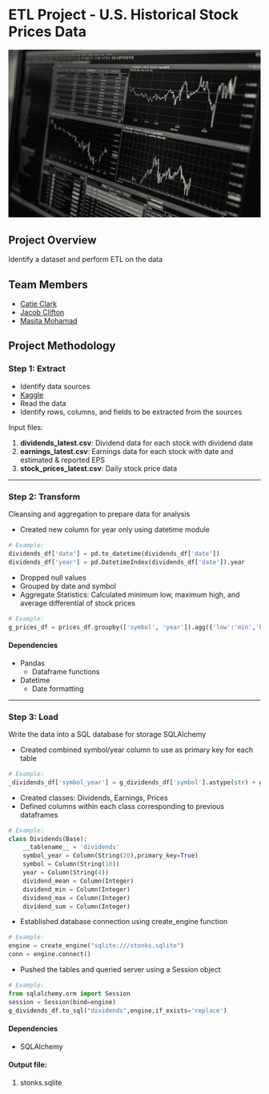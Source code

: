 # ETL Project - U.S. Historical Stock Prices Data

![sql.png](stock.jpg)

## Project Overview 
Identify a dataset and perform ETL on the data

## Team Members

* [Catie Clark](https://github.com/csidneyclark)
* [Jacob Clifton](https://github.com/cliftjc1)
* [Masita Mohamad](https://github.com/masitamohamad)

## Project Methodology 
### Step 1: **Extract**

* Identify data sources
* [Kaggle](https://www.kaggle.com/tsaustin/us-historical-stock-prices-with-earnings-data/data)
* Read the data 
* Identify rows, columns, and fields to be extracted from the sources

Input files:
1. **dividends_latest.csv**: Dividend data for each stock with dividend date
2. **earnings_latest.csv**: Earnings data for each stock with date and estimated & reported EPS
3. **stock_prices_latest.csv**: Daily stock price data 
---
### Step 2: **Transform**

Cleansing and aggregation to prepare data for analysis
* Created new column for year only using datetime module

```python
# Example:
dividends_df['date'] = pd.to_datetime(dividends_df['date'])
dividends_df['year'] = pd.DatetimeIndex(dividends_df['date']).year
```

* Dropped null values
* Grouped by date and symbol
* Aggregate Statistics: Calculated minimum low, maximum high, and average differential of stock prices

```python
# Example:
g_prices_df = prices_df.groupby(['symbol', 'year']).agg({'low':'min','high':'max','differential':'mean'})
```

#### Dependencies
* Pandas
  * Dataframe functions
* Datetime
  * Date formatting
---
### Step 3: **Load**

Write the data into a SQL database for storage
SQLAlchemy
* Created combined symbol/year column to use as primary key for each table

```python
# Example:
_dividends_df['symbol_year'] = g_dividends_df['symbol'].astype(str) + g_dividends_df['year'].astype(str)
```

* Created classes: Dividends, Earnings, Prices
* Defined columns within each class corresponding to previous dataframes

```python
# Example:
class Dividends(Base):
    __tablename__ = 'dividends'
    symbol_year = Column(String(20),primary_key=True)
    symbol = Column(String(10))
    year = Column(String(4))
    dividend_mean = Column(Integer)
    dividend_min = Column(Integer)
    dividend_max = Column(Integer)
    dividend_sum = Column(Integer)
```

* Established database connection using create_engine function
```python
# Example:
engine = create_engine("sqlite:///stonks.sqlite")
conn = engine.connect()
```

* Pushed the tables and queried server using a Session object
```python
# Example:
from sqlalchemy.orm import Session
session = Session(bind=engine)
g_dividends_df.to_sql("dividends",engine,if_exists='replace')
```

#### Dependencies
* SQLAlchemy

#### Output file:
1. stonks.sqlite
